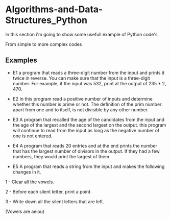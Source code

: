 # Algorithms-and-Data-Structures_Python
In this section i'm going to show some usefull example of Python code's

From simple to more complex codes

## Examples

* E1
a program that reads a three-digit number from the input and prints it twice in reverse.
You can make sure that the input is a three-digit number.
For example, if the input was 532, print at the output of 235 * 2, 470.

* E2
In this program read a positive number of inputs and determine whether this number is prime or not.
The definition of the prim number: apart from one and to itself, is not divisible by any other number.

* E3
A program that recalled the age of the candidates from the input and the age of the largest and the second largest on the output.
this program will continue to read from the input as long as the negative number of one is not entered.


* E4
A program that reads 20 entries and at the end prints the number that has the largest number of divisors in the output.
If they had a few numbers, they would print the largest of them

* E5
A program that reads a string from the input and makes the following changes in it.

1 - Clear all the vowels.

2 - Before each silent letter, print a point.

3 - Write down all the silent letters that are left.

(Vowels are aeiou)







